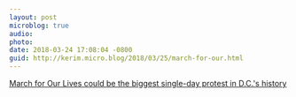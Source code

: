 ```yaml
---
layout: post
microblog: true
audio: 
photo: 
date: 2018-03-24 17:08:04 -0800
guid: http://kerim.micro.blog/2018/03/25/march-for-our.html
---
```

[March for Our Lives could be the biggest single-day protest in D.C.'s history](https://www.usatoday.com/story/news/nation/2018/03/24/march-our-lives-could-become-biggest-single-day-protest-d-c-nations-history/455675002/)
